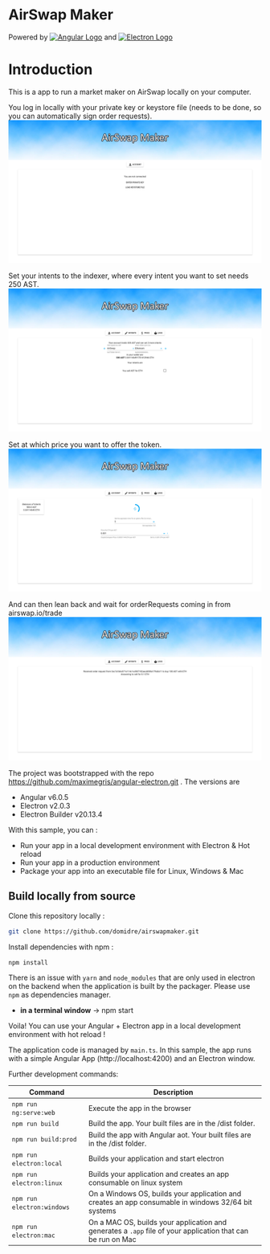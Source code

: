 # AirSwap Maker

Powered by
[![Angular Logo](./logo-angular.jpg)](https://angular.io/) and [![Electron Logo](./logo-electron.jpg)](https://electron.atom.io/)

# Introduction
This is a app to run a market maker on AirSwap locally on your computer.

You log in locally with your private key or keystore file (needs to be done, so you can automatically sign order requests).
![LoginWindow](./screenshot_login.png)

Set your intents to the indexer, where every intent you want to set needs 250 AST.
![IntentsWindow](./screenshot_intents.png)

Set at which price you want to offer the token.
![PriceWindow](./screenshot_price.png)

And can then lean back and wait for orderRequests coming in from airswap.io/trade
![LogsWindow](./screenshot_logs.png)



The project was bootstrapped with the repo https://github.com/maximegris/angular-electron.git .
The versions are
- Angular v6.0.5
- Electron v2.0.3
- Electron Builder v20.13.4

With this sample, you can :

- Run your app in a local development environment with Electron & Hot reload
- Run your app in a production environment
- Package your app into an executable file for Linux, Windows & Mac

## Build locally from source

Clone this repository locally :

``` bash
git clone https://github.com/domidre/airswapmaker.git
```

Install dependencies with npm :

``` bash
npm install
```

There is an issue with `yarn` and `node_modules` that are only used in electron on the backend when the application is built by the packager. Please use `npm` as dependencies manager.

- **in a terminal window** -> npm start  

Voila! You can use your Angular + Electron app in a local development environment with hot reload !

The application code is managed by `main.ts`. In this sample, the app runs with a simple Angular App (http://localhost:4200) and an Electron window.  

Further development commands: 

|Command|Description|
|--|--|
|`npm run ng:serve:web`| Execute the app in the browser |
|`npm run build`| Build the app. Your built files are in the /dist folder. |
|`npm run build:prod`| Build the app with Angular aot. Your built files are in the /dist folder. |
|`npm run electron:local`| Builds your application and start electron
|`npm run electron:linux`| Builds your application and creates an app consumable on linux system |
|`npm run electron:windows`| On a Windows OS, builds your application and creates an app consumable in windows 32/64 bit systems |
|`npm run electron:mac`|  On a MAC OS, builds your application and generates a `.app` file of your application that can be run on Mac |
